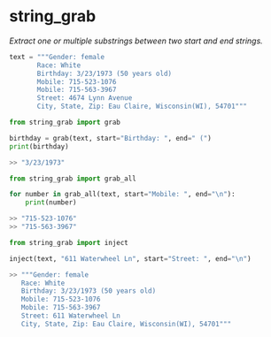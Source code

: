 # string_grab
*Extract one or multiple substrings between two start and end strings.*
```python
text = """Gender: female
       Race: White
       Birthday: 3/23/1973 (50 years old)
       Mobile: 715-523-1076
       Mobile: 715-563-3967
       Street: 4674 Lynn Avenue
       City, State, Zip: Eau Claire, Wisconsin(WI), 54701"""
```
```python
from string_grab import grab

birthday = grab(text, start="Birthday: ", end=" (")
print(birthday)

>> "3/23/1973"
```
```python
from string_grab import grab_all

for number in grab_all(text, start="Mobile: ", end="\n"):
    print(number)

>> "715-523-1076"
>> "715-563-3967"
```
```python
from string_grab import inject

inject(text, "611 Waterwheel Ln", start="Street: ", end="\n")

>> """Gender: female
   Race: White
   Birthday: 3/23/1973 (50 years old)
   Mobile: 715-523-1076
   Mobile: 715-563-3967
   Street: 611 Waterwheel Ln
   City, State, Zip: Eau Claire, Wisconsin(WI), 54701"""
```
